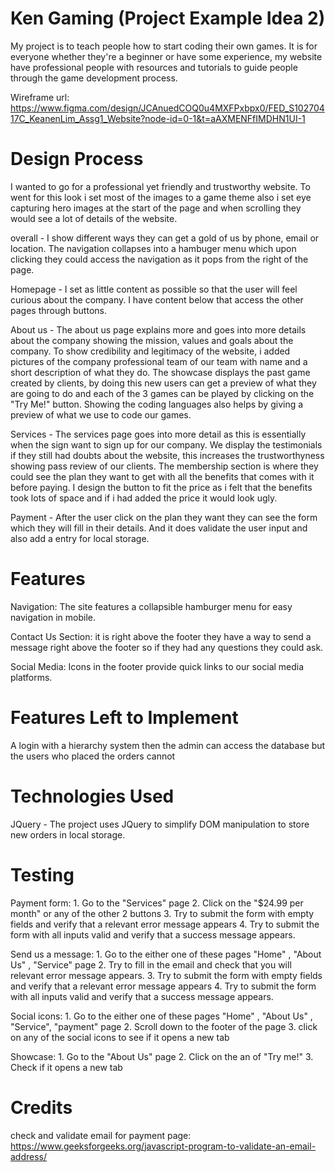 # Ken Gaming (Project Example Idea 2)
My project is to teach people how to start coding their own games. It is for everyone whether they're a beginner or have some experience, my website have professional people with resources and tutorials to guide people through the game development process.

Wireframe url: https://www.figma.com/design/JCAnuedCOQ0u4MXFPxbpx0/FED_S10270417C_KeanenLim_Assg1_Website?node-id=0-1&t=aAXMENFfIMDHN1UI-1

# Design Process
I wanted to go for a professional yet friendly and trustworthy website. To went for this look i set most of the images to a game theme also i set eye capturing hero images at the start of the page and when scrolling they would see a lot of details of the website.

overall - I show different ways they can get a gold of us by phone, email or location. The navigation collapses into a hambuger menu which  upon clicking they could access the navigation as it pops from the right of the page.

Homepage - I set as little content as possible so that the user will feel curious about the company. I have content below that access the other pages through buttons.

About us - The about us page explains more and goes into more details about the company showing the mission, values and goals about the company. To show credibility and legitimacy of the website, i added pictures of the company professional team of our team with name and a short description of what they do. The showcase displays the past game created by clients, by doing this new users can get a preview of what they are going to do and each of the 3 games can be played by clicking on the "Try Me!" button. Showing the coding languages also helps by giving a preview of what we use to code our games.

Services - The services page goes into more detail as this is essentially when the sign want to sign up for our company. We display the testimonials if they still had doubts about the website, this increases the trustworthyness showing pass review of our clients. The membership section is where they could see the plan they want to get with all the benefits that comes with it before paying. I design the button to fit the price as i felt that the benefits took lots of space and if i had added the price it would look ugly.

Payment - After the user click on the plan they want they can see the form which they will fill in their details. And it does validate the user input and also add a entry for local storage.

# Features
Navigation: The site features a collapsible hamburger menu for easy navigation in mobile.

Contact Us Section: it is right above the footer they have a way to send a message right above the footer so if they had any questions they could ask.

Social Media: Icons in the footer provide quick links to our social media platforms.

# Features Left to Implement
A login with a hierarchy system then the admin can access the database but the users who placed the orders cannot

# Technologies Used
JQuery
    - The project uses JQuery to simplify DOM manipulation to store new orders in local storage.

# Testing
Payment form:
    1. Go to the "Services" page
    2. Click on the "$24.99 per month" or any of the other 2 buttons
    3. Try to submit the form with empty fields and verify that a relevant error message appears
    4. Try to submit the form with all inputs valid and verify that a success message appears.

Send us a message:
    1. Go to the either one of these pages "Home" , "About Us" , "Service" page
    2. Try to fill in the email and check that you will relevant error message appears.
    3. Try to submit the form with empty fields and verify that a relevant error message appears
    4. Try to submit the form with all inputs valid and verify that a success message appears.

Social icons:
    1. Go to the either one of these pages "Home" , "About Us" , "Service", "payment" page
    2. Scroll down to the footer of the page
    3. click on any of the social icons to see if it opens a new tab

Showcase:
    1. Go to the "About Us" page
    2. Click on the an of "Try me!"
    3. Check if it opens a new tab


# Credits
check and validate email for payment page: https://www.geeksforgeeks.org/javascript-program-to-validate-an-email-address/

